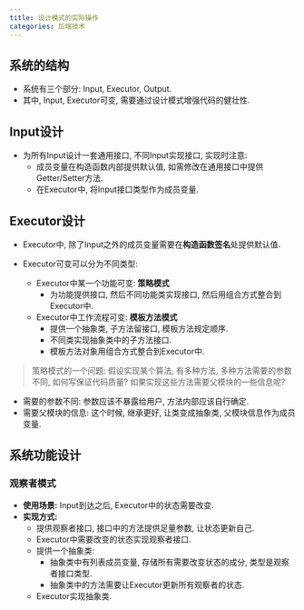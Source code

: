 ```yaml
---
title: 设计模式的实际操作
categories: 后端技术
---
```




## 系统的结构

* 系统有三个部分: Input, Executor, Output.
* 其中, Input, Executor可变, 需要通过设计模式增强代码的健壮性.



## Input设计



* 为所有Input设计一套通用接口, 不同Input实现接口, 实现时注意:
  * 成员变量在构造函数内部提供默认值, 如需修改在通用接口中提供Getter/Setter方法.
  * 在Executor中, 将Input接口类型作为成员变量.



## Executor设计

* Executor中, 除了Input之外的成员变量需要在**构造函数签名**处提供默认值.

* Executor可变可以分为不同类型:
  * Executor中某一个功能可变: **策略模式**
    * 为功能提供接口, 然后不同功能类实现接口, 然后用组合方式整合到Executor中.
  * Executor中工作流程可变: **模板方法模式**
    * 提供一个抽象类, 子方法留接口, 模板方法规定顺序.
    * 不同类实现抽象类中的子方法接口.
    * 模板方法对象用组合方式整合到Executor中.



> 策略模式的一个问题: 假设实现某个算法, 有多种方法, 多种方法需要的参数不同, 如何写保证代码质量? 如果实现这些方法需要父模块的一些信息呢?

* 需要的参数不同: 参数应该不暴露给用户, 方法内部应该自行确定.
* 需要父模块的信息: 这个时候, 继承更好, 让类变成抽象类, 父模块信息作为成员变量.

## 系统功能设计

### 观察者模式

* **使用场景:** Input到达之后, Executor中的状态需要改变.
* **实现方式:**
  * 提供观察者接口, 接口中的方法提供足量参数, 让状态更新自己.
  * Executor中需要改变的状态实现观察者接口.
  * 提供一个抽象类:
    * 抽象类中有列表成员变量, 存储所有需要改变状态的成分, 类型是观察者接口类型.
    * 抽象类中的方法需要让Executor更新所有观察者的状态.
  * Executor实现抽象类.